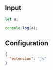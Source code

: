 
## Input
```javascript input
let a;

console.log(a);
```

## Configuration
```json configuration
{
  "extension": "js"
}
```
